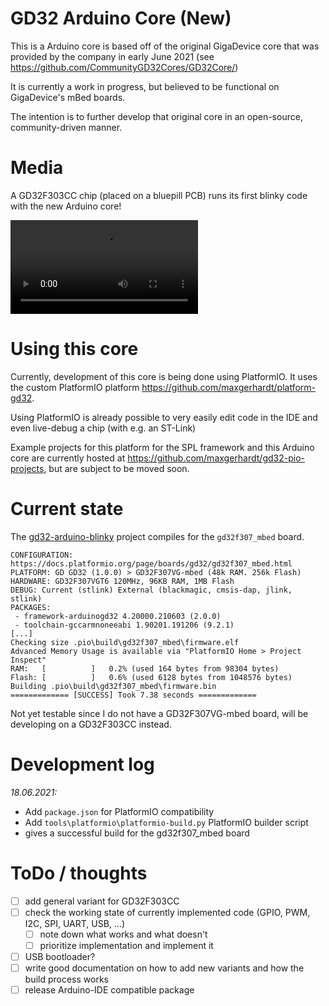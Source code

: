 # GD32 Arduino Core (New) 

This is a Arduino core is based off of the original GigaDevice core that was provided by the company in early June 2021 (see https://github.com/CommunityGD32Cores/GD32Core/)

It is currently a work in progress, but believed to be functional on GigaDevice's mBed boards.

The intention is to further develop that original core in an open-source, community-driven manner.

# Media

A GD32F303CC chip (placed on a bluepill PCB) runs its first blinky code with the new Arduino core!

![first blinky](https://github.com/CommunityGD32Cores/GD32Core-New/raw/main/docs/first_blinky_gd32f303cc.mp4)

# Using this core

Currently, development of this core is being done using PlatformIO. It uses the custom PlatformIO platform https://github.com/maxgerhardt/platform-gd32. 

Using PlatformIO is already possible to very easily edit code in the IDE and even live-debug a chip (with e.g. an ST-Link)

Example projects for this platform for the SPL framework and this Arduino core are currently hosted at https://github.com/maxgerhardt/gd32-pio-projects, but are subject to be moved soon.

# Current state

The [gd32-arduino-blinky](https://github.com/maxgerhardt/gd32-pio-projects/tree/main/gd32-arduino-blinky) project compiles for the `gd32f307_mbed` board. 

```
CONFIGURATION: https://docs.platformio.org/page/boards/gd32/gd32f307_mbed.html
PLATFORM: GD GD32 (1.0.0) > GD32F307VG-mbed (48k RAM. 256k Flash)
HARDWARE: GD32F307VGT6 120MHz, 96KB RAM, 1MB Flash
DEBUG: Current (stlink) External (blackmagic, cmsis-dap, jlink, stlink)
PACKAGES:
 - framework-arduinogd32 4.20000.210603 (2.0.0)
 - toolchain-gccarmnoneeabi 1.90201.191206 (9.2.1)
[...]
Checking size .pio\build\gd32f307_mbed\firmware.elf
Advanced Memory Usage is available via "PlatformIO Home > Project Inspect"
RAM:   [          ]   0.2% (used 164 bytes from 98304 bytes)
Flash: [          ]   0.6% (used 6128 bytes from 1048576 bytes)
Building .pio\build\gd32f307_mbed\firmware.bin
============= [SUCCESS] Took 7.38 seconds =============
```

Not yet testable since I do not have a GD32F307VG-mbed board, will be developing on a GD32F303CC instead.

# Development log

*18.06.2021:*
* Add `package.json` for PlatformIO compatibility
* Add `tools\platformio\platformio-build.py` PlatformIO builder script
* gives a successful build for the gd32f307_mbed board

# ToDo / thoughts

* [ ] add general variant for GD32F303CC
* [ ] check the working state of currently implemented code (GPIO, PWM, I2C, SPI, UART, USB, ...)
    * [ ] note down what works and what doesn't
    * [ ] prioritize implementation and implement it
* [ ] USB bootloader?
* [ ] write good documentation on how to add new variants and how the build process works
* [ ] release Arduino-IDE compatible package